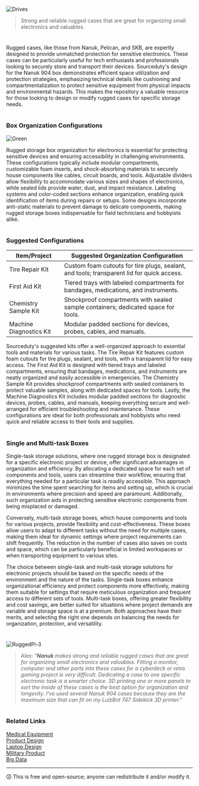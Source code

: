 ![Drives](https://github.com/sourceduty/Nanuk_904/assets/123030236/c835d2dc-1bfd-4f20-8a8c-341bf2aa1e0b)

> Strong and reliable rugged cases that are great for organizing small electronics and valuables.

#

Rugged cases, like those from Nanuk, Pelican, and SKB, are expertly designed to provide unmatched protection for sensitive electronics. These cases can be particularly useful for tech enthusiasts and professionals looking to securely store and transport their devices. Sourceduty's design for the Nanuk 904 box demonstrates efficient space utilization and protection strategies, emphasizing technical details like cushioning and compartmentalization to protect sensitive equipment from physical impacts and environmental hazards. This makes the repository a valuable resource for those looking to design or modify rugged cases for specific storage needs.

#
### Box Organization Configurations

![Green](https://github.com/user-attachments/assets/a8d93a9c-62bf-485f-881a-e7067ca81763)

Rugged storage box organization for electronics is essential for protecting sensitive devices and ensuring accessibility in challenging environments. These configurations typically include modular compartments, customizable foam inserts, and shock-absorbing materials to securely house components like cables, circuit boards, and tools. Adjustable dividers allow flexibility to accommodate various sizes and shapes of electronics, while sealed lids provide water, dust, and impact resistance. Labeling systems and color-coded sections enhance organization, enabling quick identification of items during repairs or setups. Some designs incorporate anti-static materials to prevent damage to delicate components, making rugged storage boxes indispensable for field technicians and hobbyists alike.

#
### Suggested Configurations

| Item/Project            | Suggested Organization Configuration                                                      |
|-------------------------|-------------------------------------------------------------------------------------------|
| Tire Repair Kit         | Custom foam cutouts for tire plugs, sealant, and tools; transparent lid for quick access. |
| First Aid Kit           | Tiered trays with labeled compartments for bandages, medications, and instruments.         |
| Chemistry Sample Kit    | Shockproof compartments with sealed sample containers; dedicated space for tools.         |
| Machine Diagnostics Kit | Modular padded sections for devices, probes, cables, and manuals.                         |

Sourceduty's suggested kits offer a well-organized approach to essential tools and materials for various tasks. The Tire Repair Kit features custom foam cutouts for tire plugs, sealant, and tools, with a transparent lid for easy access. The First Aid Kit is designed with tiered trays and labeled compartments, ensuring that bandages, medications, and instruments are neatly organized and easily accessible in emergencies. The Chemistry Sample Kit provides shockproof compartments with sealed containers to protect valuable samples, along with dedicated spaces for tools. Lastly, the Machine Diagnostics Kit includes modular padded sections for diagnostic devices, probes, cables, and manuals, keeping everything secure and well-arranged for efficient troubleshooting and maintenance. These configurations are ideal for both professionals and hobbyists who need quick and reliable access to their tools and supplies.

#
### Single and Multi-task Boxes

Single-task storage solutions, where one rugged storage box is designated for a specific electronic project or device, offer significant advantages in organization and efficiency. By allocating a dedicated space for each set of components and tools, users can streamline their workflow, ensuring that everything needed for a particular task is readily accessible. This approach minimizes the time spent searching for items and setting up, which is crucial in environments where precision and speed are paramount. Additionally, such organization aids in protecting sensitive electronic components from being misplaced or damaged.

Conversely, multi-task storage boxes, which house components and tools for various projects, provide flexibility and cost-effectiveness. These boxes allow users to adapt to different tasks without the need for multiple cases, making them ideal for dynamic settings where project requirements can shift frequently. The reduction in the number of cases also saves on costs and space, which can be particularly beneficial in limited workspaces or when transporting equipment to various sites.

The choice between single-task and multi-task storage solutions for electronic projects should be based on the specific needs of the environment and the nature of the tasks. Single-task boxes enhance organizational efficiency and protect components more effectively, making them suitable for settings that require meticulous organization and frequent access to different sets of tools. Multi-task boxes, offering greater flexibility and cost savings, are better suited for situations where project demands are variable and storage space is at a premium. Both approaches have their merits, and selecting the right one depends on balancing the needs for organization, protection, and versatility.


#
![RuggedPi-3](https://github.com/user-attachments/assets/6fc00d45-c956-4fed-9a5e-82ed82672684)

> Alex: *"**Nanuk** makes strong and reliable rugged cases that are great for organizing small electronics and valuables. Fitting a monitor, computer and other parts into these cases for a cyberdeck or retro gaming project is very difficult. Dedicating a case to one specific electronic task is a smarter choice. 3D printing one or more panels to sort the inside of these cases is the best option for organization and longevity. I've used several Nanuk 904 cases because they are the maximum size that can fit on my LulzBot 747 Sidekick 3D printer."*

#
### Related Links

[Medical Equipment](https://github.com/sourceduty/Medical_Equipment)
<br>
[Product Design](https://github.com/sourceduty/Product_Design)
<br>
[Laptop Design](https://github.com/sourceduty/Laptop_Design)
<br>
[Military Product](https://github.com/sourceduty/Military_Product)
<br>
[Big Data](https://github.com/sourceduty/Big_Data)

***
🛈 This is free and open-source; anyone can redistribute it and/or modify it.
